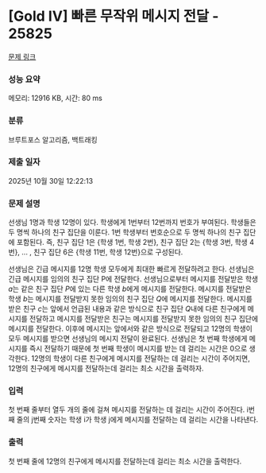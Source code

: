 # [Gold IV] 빠른 무작위 메시지 전달 - 25825 

[문제 링크](https://www.acmicpc.net/problem/25825) 

### 성능 요약

메모리: 12916 KB, 시간: 80 ms

### 분류

브루트포스 알고리즘, 백트래킹

### 제출 일자

2025년 10월 30일 12:22:13

### 문제 설명

<p>선생님 1명과 학생 12명이 있다. 학생에게 1번부터 12번까지 번호가 부여된다. 학생들은 두 명씩 하나의 친구 집단을 이룬다. 1번 학생부터 번호순으로 두 명씩 하나의 친구 집단에 포함된다. 즉, 친구 집단 1은 {학생 1번, 학생 2번}, 친구 집단 2는 {학생 3번, 학생 4번}, ... , 친구 집단 6은 {학생 11번, 학생 12번}으로 구성된다.</p>

<p>선생님은 긴급 메시지를 12명 학생 모두에게 최대한 빠르게 전달하려고 한다. 선생님은 긴급 메시지를 임의의 친구 집단 P에 전달한다. 선생님으로부터 메시지를 전달받은 학생 <em>a</em>는 같은 친구 집단 <em>P</em>에 있는 다른 학생 <em>b</em>에게 메시지를 전달한다. 메시지를 전달받은 학생 <em>b</em>는 메시지를 전달받지 못한 임의의 친구 집단 <em>Q</em>에 메시지를 전달한다. 메시지를 받은 친구 <em>c</em>는 앞에서 언급된 내용과 같은 방식으로 친구 집단 <em>Q</em>내에 다른 친구에게 메시지를 전달하고 메시지를 전달받은 친구는 메시지를 전달받지 못한 임의의 친구 집단에 메시지를 전달한다. 이후에 메시지는 앞에서와 같은 방식으로 전달되고 12명의 학생이 모두 메시지를 받으면 선생님의 메시지 전달이 완료된다. 선생님은 첫 번째 학생에게 메시지를 즉시 전달하기 때문에 첫 번째 학생이 메시지를 받는 데 걸리는 시간은 0으로 생각한다. 12명의 학생이 다른 친구에게 메시지를 전달하는 데 걸리는 시간이 주어지면, 12명의 친구에게 메시지를 전달하는데 걸리는 최소 시간을 출력하자.</p>

### 입력 

 <p>첫 번째 줄부터 열두 개의 줄에 걸쳐 메시지를 전달하는 데 걸리는 시간이 주어진다. i번째 줄의 j번째 숫자는 학생 i가 학생 j에게 메시지를 전달하는 데 걸리는 시간을 나타낸다.</p>

### 출력 

 <p>첫 번째 줄에 12명의 친구에게 메시지를 전달하는데 걸리는 최소 시간을 출력한다.</p>

